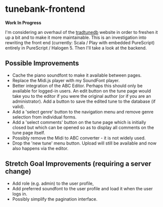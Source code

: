 tunebank-frontend
=================

**Work In Progress**

I'm considering an overhaul of the [tradtunedb](http://www.tradtunedb.org.uk/) website in order to freshen it up a bit and to make it more maintainable. This is an investigation into rewriting the front end (currently: Scala / Play with embedded PureScript) entirely in PureScript / Halogen 5.  Then I'll take a look at the backend.

Possible Improvements
---------------------
  * Cache the piano soundfont to make it available between pages.
  * Replace the Midi.js player with my SoundFont player.
  * Better integration of the ABC Editor.  Perhaps this should only be available for logged-in users. An edit button on the tune page would take you to the editor if you were the original author (or if you are an administrator). Add a button to save the edited tune to the database (if valid).
  * Add a 'select genre' button to the navigation menu and remove genre selection  from individual forms.
  * Add a 'select comments' button on the tune page which is initially closed but which can be opened so as to display all comments on the tune page itself.
  * Possibly remove the Midi to ABC converter - it is not widely used.
  * Drop the 'new tune' menu button.  Upload will still be available and now also happens via the editor.

Stretch Goal Improvements (requiring a server change)
-----------------------------------------------------
  * Add role (e.g. admin) to the user profile,
  * Add preferred soundfont to the user profile and load it when the user logs in.
  * Possibly simplify the pagination interface.
  